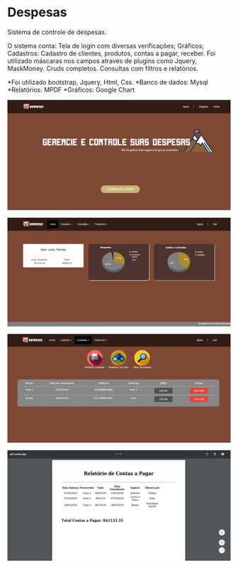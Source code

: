 # Despesas

Sistema de controle de despesas.

O sistema conta:
Tela de login com diversas verificações;
Gráficos;
Cadastros: Cadastro de clientes, produtos, contas a pagar, receber. Foi utilizado máscaras nos campos através de plugins como Jquery, MaskMoney.
Cruds completos.
Consultas com filtros e relatórios.

*Foi utilizado bootstrap, Jquery, Html, Css.
*Banco de dados: Mysql
*Relatórios: MPDF
*Gráficos: Google Chart

![Tela de Login](screenshots/despesas-login.png)

![Home](screenshots/inicio.png)

![Crud](screenshots/crud.png)

![Pdf](screenshots/pdf.png)
